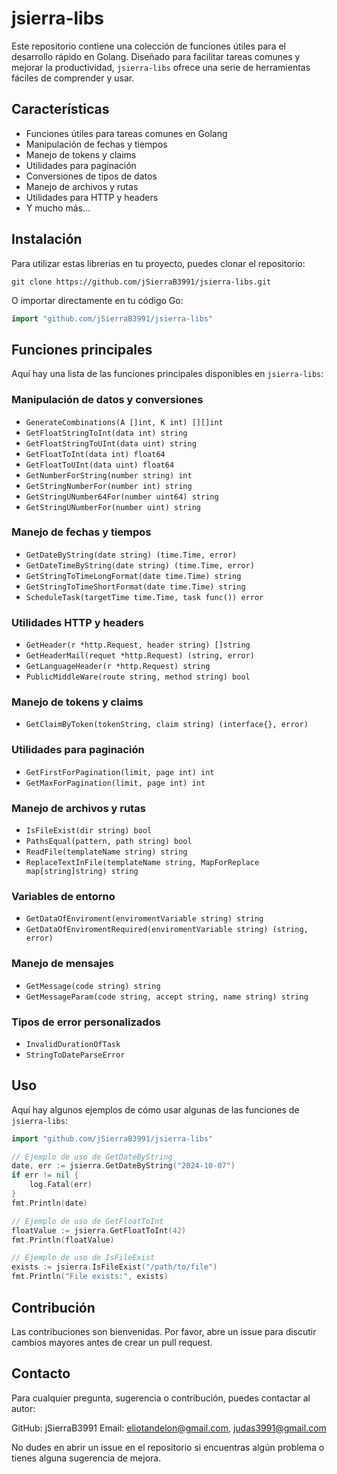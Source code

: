 # jsierra-libs

Este repositorio contiene una colección de funciones útiles para el desarrollo rápido en Golang. Diseñado para facilitar tareas comunes y mejorar la productividad, `jsierra-libs` ofrece una serie de herramientas fáciles de comprender y usar.

## Características

- Funciones útiles para tareas comunes en Golang
- Manipulación de fechas y tiempos
- Manejo de tokens y claims
- Utilidades para paginación
- Conversiones de tipos de datos
- Manejo de archivos y rutas
- Utilidades para HTTP y headers
- Y mucho más...

## Instalación

Para utilizar estas librerías en tu proyecto, puedes clonar el repositorio:

```
git clone https://github.com/jSierraB3991/jsierra-libs.git
```

O importar directamente en tu código Go:

```go
import "github.com/jSierraB3991/jsierra-libs"
```

## Funciones principales

Aquí hay una lista de las funciones principales disponibles en `jsierra-libs`:

### Manipulación de datos y conversiones
- `GenerateCombinations(A []int, K int) [][]int`
- `GetFloatStringToInt(data int) string`
- `GetFloatStringToUInt(data uint) string`
- `GetFloatToInt(data int) float64`
- `GetFloatToUInt(data uint) float64`
- `GetNumberForString(number string) int`
- `GetStringNumberFor(number int) string`
- `GetStringUNumber64For(number uint64) string`
- `GetStringUNumberFor(number uint) string`

### Manejo de fechas y tiempos
- `GetDateByString(date string) (time.Time, error)`
- `GetDateTimeByString(date string) (time.Time, error)`
- `GetStringToTimeLongFormat(date time.Time) string`
- `GetStringToTimeShortFormat(date time.Time) string`
- `ScheduleTask(targetTime time.Time, task func()) error`

### Utilidades HTTP y headers
- `GetHeader(r *http.Request, header string) []string`
- `GetHeaderMail(requet *http.Request) (string, error)`
- `GetLanguageHeader(r *http.Request) string`
- `PublicMiddleWare(route string, method string) bool`

### Manejo de tokens y claims
- `GetClaimByToken(tokenString, claim string) (interface{}, error)`

### Utilidades para paginación
- `GetFirstForPagination(limit, page int) int`
- `GetMaxForPagination(limit, page int) int`

### Manejo de archivos y rutas
- `IsFileExist(dir string) bool`
- `PathsEqual(pattern, path string) bool`
- `ReadFile(templateName string) string`
- `ReplaceTextInFile(templateName string, MapForReplace map[string]string) string`

### Variables de entorno
- `GetDataOfEnviroment(enviromentVariable string) string`
- `GetDataOfEnviromentRequired(enviromentVariable string) (string, error)`

### Manejo de mensajes
- `GetMessage(code string) string`
- `GetMessageParam(code string, accept string, name string) string`

### Tipos de error personalizados
- `InvalidDurationOfTask`
- `StringToDateParseError`

## Uso

Aquí hay algunos ejemplos de cómo usar algunas de las funciones de `jsierra-libs`:

```go
import "github.com/jSierraB3991/jsierra-libs"

// Ejemplo de uso de GetDateByString
date, err := jsierra.GetDateByString("2024-10-07")
if err != nil {
    log.Fatal(err)
}
fmt.Println(date)

// Ejemplo de uso de GetFloatToInt
floatValue := jsierra.GetFloatToInt(42)
fmt.Println(floatValue)

// Ejemplo de uso de IsFileExist
exists := jsierra.IsFileExist("/path/to/file")
fmt.Println("File exists:", exists)
```

## Contribución

Las contribuciones son bienvenidas. Por favor, abre un issue para discutir cambios mayores antes de crear un pull request.


## Contacto
Para cualquier pregunta, sugerencia o contribución, puedes contactar al autor:

GitHub: jSierraB3991
Email: eliotandelon@gmail.com, judas3991@gmail.com

No dudes en abrir un issue en el repositorio si encuentras algún problema o tienes alguna sugerencia de mejora.